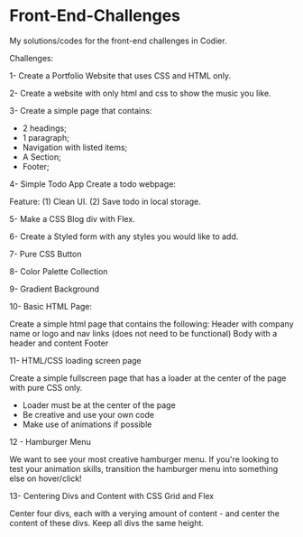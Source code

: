 # Front-End-Challenges
My solutions/codes for the front-end challenges in Codier.

Challenges:

1- Create a Portfolio Website that uses CSS and HTML only.

2- Create a website with only html and css to show the music you like.

3- Create a simple page that contains:
- 2 headings;
- 1 paragraph;
- Navigation with listed items;
- A Section;
- Footer;

4- Simple Todo App
Create a todo webpage:

Feature:
(1) Clean UI.
(2) Save todo in local storage.

5- Make a CSS Blog div with Flex.

6- Create a Styled form with any styles you would like to add.   

7- Pure CSS Button  

8- Color Palette Collection 

9- Gradient Background

10- Basic HTML Page:

Create a simple html page that contains the following:
Header with company name or logo and nav links (does not need to be functional)
Body with a header and content
Footer

11- HTML/CSS loading screen page

Create a simple fullscreen page that has a loader at the center of the page with pure CSS only.

- Loader must be at the center of the page
- Be creative and use your own code
- Make use of animations if possible

12 - Hamburger Menu

We want to see your most creative hamburger menu. If you're looking to test your animation skills, transition the hamburger menu into something else on hover/click!

13- Centering Divs and Content with CSS Grid and Flex

Center four divs, each with a verying amount of content - and center the content of these divs. Keep all divs the same height.
